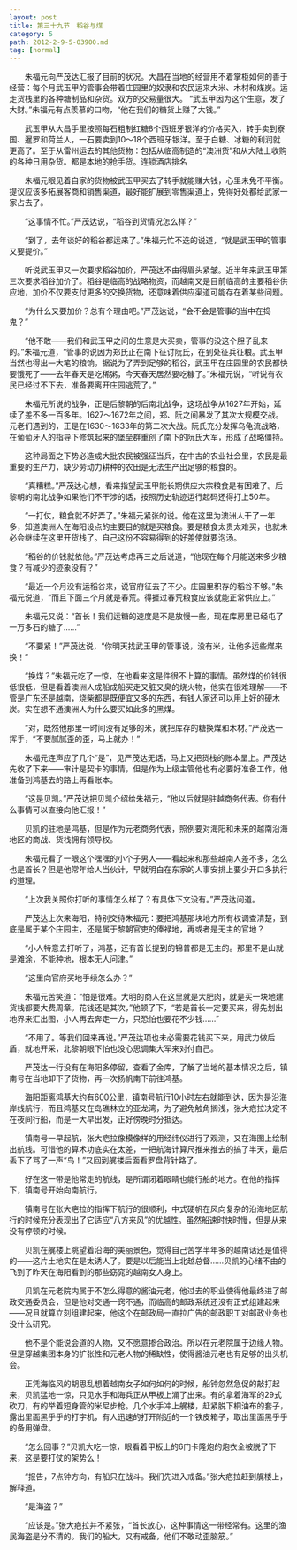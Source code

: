```yaml
---
layout: post
title: 第三十九节　稻谷与煤
category: 5
path: 2012-2-9-5-03900.md
tag: [normal]
---
```


　　朱福元向严茂达汇报了目前的状况。大昌在当地的经营用不着掌柜如何的善于经营：每个月武玉甲的管事会带着庄园里的奴隶和农民运来大米、木材和煤炭。运走货栈里的各种糖制品和杂货。双方的交易量很大。 “武玉甲因为这个生意，发了大财。”朱福元有点羡慕的口吻，“他在我们的糖货上赚了大钱。”

　　武玉甲从大昌手里按照每石粗制红糖8个西班牙银洋的价格买入，转手卖到寮国、暹罗和荷兰人，一石要卖到10～18个西班牙银洋。至于白糖、冰糖的利润就更高了。至于从雷州运去的其他货物：包括从临高制造的“澳洲货”和从大陆上收购的各种日用杂货。都是本地的抢手货。连锁酒店排名

　　朱福元眼见着自家的货物被武玉甲买去了转手就能赚大钱，心里未免不平衡。提议应该多拓展客商和销售渠道，最好能扩展到零售渠道上，免得好处都给武家一家占去了。

　　“这事情不忙。”严茂达说，“稻谷到货情况怎么样？”

　　“到了，去年谈好的稻谷都运来了。”朱福元忙不迭的说道，“就是武玉甲的管事又要提价。”

　　听说武玉甲又一次要求稻谷加价，严茂达不由得眉头紧皱。近半年来武玉甲第三次要求稻谷加价了。稻谷是临高的战略物资，而越南又是目前临高的主要稻谷供应地，加价不仅要支付更多的交换货物，还意味着供应渠道可能存在着某些问题。

　　“为什么又要加价？总有个理由吧。”严茂达说，“会不会是管事的当中在捣鬼？”

　　“他不敢――我们和武玉甲之间的生意是大买卖，管事的没这个胆子乱来的。”朱福元道，“管事的说因为郑氏正在南下征讨阮氏，在到处征兵征粮。武玉甲当然也得出一大笔的粮饷。据说为了弄到足够的稻谷，武玉甲在庄园里的农民都快要饿死了――去年春天是吃稀粥，今天春天居然要吃糠了。”朱福元说，“听说有农民已经过不下去，准备要离开庄园逃荒了。”

　　朱福元所说的战争，正是后黎朝的后南北战争，这场战争从1627年开始，延续了差不多一百多年。1627～1672年之间，郑、阮之间暴发了其次大规模交战。元老们遇到的，正是在1630～1633年的第二次大战。阮氏充分发挥乌龟流战略，在葡萄牙人的指导下修筑起来的堡垒群重创了南下的阮氏大军，形成了战略僵持。

　　这种局面之下势必造成大批农民被强征当兵，在中古的农业社会里，农民是最重要的生产力，缺少劳动力耕种的农田是无法生产出足够的粮食的。

　　“真糟糕。”严茂达心想，看来指望武玉甲能长期供应大宗粮食是有困难了。后黎朝的南北战争如果他们不干涉的话，按照历史轨迹运行起码还得打上50年。

　　“一打仗，粮食就不好弄了。”朱福元紧张的说。他在这里为澳洲人干了一年多，知道澳洲人在海阳设点的主要目的就是买粮食。要是粮食太贵太难买，也就未必会继续在这里开货栈了。自己这份不容易得到的好差使就要泡汤。

　　“稻谷的价钱就依他。”严茂达考虑再三之后说道，“他现在每个月能送来多少粮食？有减少的迹象没有？”

　　“最近一个月没有运稻谷来，说官府征去了不少。庄园里积存的稻谷不够。”朱福元说道，“而且下面三个月就是春荒。得捱过春荒粮食应该就能正常供应上。”

　　朱福元又说：“首长！我们运糖的速度是不是放慢一些，现在库房里已经屯了一万多石的糖了……”

　　“不要紧！”严茂达说，“你明天找武玉甲的管事说，没有米，让他多运些煤来换！”

　　“换煤？”朱福元吃了一惊，在他看来这是件很不上算的事情。虽然煤的价钱很低很低，但是看着澳洲人成船成船买走又脏又臭的烧火物，他实在很难理解――不管是广东还是越南，烧柴都是既便宜又多的东西，有钱人家还可以用上好的硬木炭。实在想不通澳洲人为什么要买如此多的黑煤。

　　“对，既然他那里一时间没有足够的米，就把库存的糖换煤和木材。”严茂达一挥手，“不要腻腻歪的歪，马上就办！”

　　朱福元连声应了几个“是”，见严茂达无话，马上又把货栈的账本呈上。严茂达先收了下来――审计是契卡的事情，但是作为上级主管他也有必要好准备工作，他准备到鸿基去的路上再看账本。

　　“这是贝凯。”严茂达把贝凯介绍给朱福元，“他以后就是驻越商务代表。你有什么事情可以直接向他汇报！”

　　贝凯的驻地是鸿基，但是作为元老商务代表，照例要对海阳和未来的越南沿海地区的商战、货栈拥有领导权。

　　朱福元看了一眼这个嘿嘿的小个子男人――看起来和那些越南人差不多，怎么也是首长？但是他常年给人当伙计，早就明白在东家的人事安排上要少开口多执行的道理。

　　“上次我关照你打听的事情怎么样了？有具体下文没有。”严茂达问道。

　　严茂达上次来海阳，特别交待朱福元：要把鸿基那块地方所有权调查清楚，到底是属于某个庄园主，还是属于黎朝官吏的俸禄地，再或者是无主的官地？

　　“小人特意去打听了，鸿基，还有首长提到的锦普都是无主的。那里不是山就是滩涂，不能种地，根本无人问津。”

　　“这里向官府买地手续怎么办？”

　　朱福元苦笑道：“怕是很难。大明的商人在这里就是大肥肉，就是买一块地建货栈都要大费周章。花钱还是其次，”他顿了下，“若是首长一定要买来，得先划出地界来汇出图，小人再去奔走一方，只恐怕也要花不少钱……”

　　“不用了。等我们回来再说。”严茂达项也未必需要花钱买下来，用武力做后盾，就地开采，北黎朝眼下怕也没心思调集大军来对付自己。

　　严茂达一行没有在海阳多停留，查看了金库，了解了当地的基本情况之后，镇南号在当地卸下了货物，再一次扬帆南下前往鸿基。

　　海阳距离鸿基大约有600公里，镇南号航行10小时左右就能到达，因为是沿海岸线航行，而且鸿基又在岛礁林立的亚龙湾，为了避免触角搁浅，张大疤拉决定不在夜间行船，而是一大早出发，正好傍晚时分抵达。

　　镇南号一早起航，张大疤拉像模像样的用经纬仪进行了观测，又在海图上绘制出航线。可惜他的算术功底实在太差，一把航海计算尺推来推去的搞了半天，最后丢下了骂了一声“鸟！”又回到艉楼后面看罗盘背针路了。

　　好在这一带是他常走的航线，是所谓闭着眼睛也能行船的地方。在他的指挥下，镇南号开始向南航行。

　　镇南号在张大疤拉的指挥下航行的很顺利，中式硬帆在风向复杂的沿海地区航行的时候充分表现出了它适应“八方来风”的优越性。虽然船速时快时慢，但是从来没有停顿的时候。

　　贝凯在艉楼上眺望着沿海的美丽景色，觉得自己苦学半年多的越南话还是值得的――这片土地实在是太诱人了。要是以后能当上北越总督……贝凯的心绪不由的飞到了昨天在海阳看到的那些窈窕的越南女人身上。

　　贝凯在元老院内属于不怎么得意的酱油元老，他过去的职业使得他最终进了邮政交通委员会，但是他对交通一窍不通，而临高的邮政系统还没有正式组建起来――况且就算立刻组建起来，他这个在邮政局一直拉广告的邮政职工对邮政业务也没什么研究。

　　他不是个能说会道的人物，又不愿意掺合政治。所以在元老院属于边缘人物。但是穿越集团本身的扩张性和元老人物的稀缺性，使得酱油元老也有足够的出头机会。

　　正凭海临风的胡思乱想着越南女子如何如何的时候，船钟忽然急促的敲打起来，贝凯猛地一惊，只见水手和海兵正从甲板上涌了出来。有的拿着海军的29式砍刀，有的举着短身管的米尼步枪。几个水手冲上艉楼，赶紧脱下桐油布的套子，露出里面黑乎乎的打字机，有人迅速的打开附近的一个铁皮箱子，取出里面黑乎乎的备用弹盘。

　　“怎么回事？”贝凯大吃一惊，眼看着甲板上的6门卡隆炮的炮衣全被脱了下来，这是要打仗的架势么！

　　“报告，7点钟方向，有船只在战斗。我们先进入戒备。”张大疤拉赶到艉楼上，解释道。

　　“是海盗？”

　　“应该是。”张大疤拉并不紧张，“首长放心，这种事情这一带经常有。这里的渔民海盗是分不清的。我们的船大，又有戒备，他们不敢动歪脑筋。”